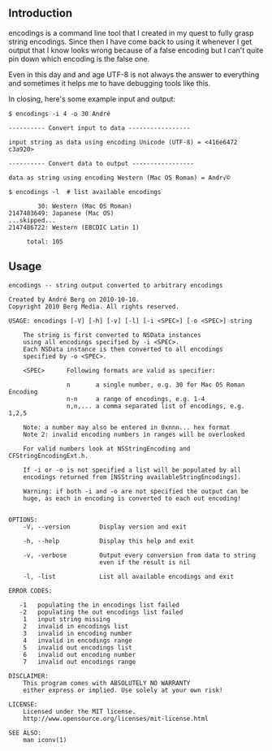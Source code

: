 Introduction
------------

encodings is a command line tool that I created in my quest to
fully grasp string encodings. Since then I have come back to using
it whenever I get output that I know looks wrong because of a false
encoding but I can't quite pin down which encoding is the false one.

Even in this day and and age UTF-8 is not always the answer to 
everything and sometimes it helps me to have debugging tools like
this.

In closing, here's some example input and output:

    $ encodings -i 4 -o 30 André    
    
    ---------- Convert input to data -----------------

    input string as data using encoding Unicode (UTF-8) = <416e6472 c3a920>

    ---------- Convert data to output -----------------
    
    data as string using encoding Western (Mac OS Roman) = Andr√©
    
    $ encodings -l  # list available encodings
    
            30: Western (Mac OS Roman)
    2147483649: Japanese (Mac OS)
    ...skipped...
    2147486722: Western (EBCDIC Latin 1)

         total: 105
    

Usage
-----

    encodings -- string output converted to arbitrary encodings

    Created by André Berg on 2010-10-10.
    Copyright 2010 Berg Media. All rights reserved.

    USAGE: encodings [-V] [-h] [-v] [-l] [-i <SPEC>] [-o <SPEC>] string

        The string is first converted to NSData instances
        using all encodings specified by -i <SPEC>.
        Each NSData instance is then converted to all encodings
        specified by -o <SPEC>.

        <SPEC>      Following formats are valid as specifier:

                    n       a single number, e.g. 30 for Mac OS Roman Encoding
                    n-n     a range of encodings, e.g. 1-4
                    n,n,... a comma separated list of encodings, e.g. 1,2,5

        Note: a number may also be entered in 0xnnn... hex format
        Note 2: invalid encoding numbers in ranges will be overlooked

        For valid numbers look at NSStringEncoding and CFStringEncodingExt.h.

        If -i or -o is not specified a list will be populated by all
        encodings returned from [NSString availableStringEncodings].

        Warning: if both -i and -o are not specified the output can be
        huge, as each in encoding is converted to each out encoding!


    OPTIONS:
        -V, --version        Display version and exit

        -h, --help           Display this help and exit

        -v, -verbose         Output every conversion from data to string
                             even if the result is nil

        -l, -list            List all available encodings and exit

    ERROR CODES:

       -1   populating the in encodings list failed
       -2   populating the out encodings list failed
        1   input string missing
        2   invalid in encodings list
        3   invalid in encoding number
        4   invalid in encodings range
        5   invalid out encodings list
        6   invalid out encoding number
        7   invalid out encodings range

    DISCLAIMER:
        This program comes with ABSOLUTELY NO WARRANTY
        either express or implied. Use solely at your own risk!

    LICENSE:
        Licensed under the MIT license. 
        http://www.opensource.org/licenses/mit-license.html

    SEE ALSO:
        man iconv(1)
